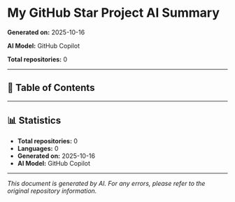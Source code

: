 # My GitHub Star Project AI Summary

**Generated on:** 2025-10-16

**AI Model:** GitHub Copilot

**Total repositories:** 0

---

## 📖 Table of Contents


---


## 📊 Statistics

- **Total repositories:** 0
- **Languages:** 0
- **Generated on:** 2025-10-16
- **AI Model:** GitHub Copilot

---

*This document is generated by AI. For any errors, please refer to the original repository information.*
